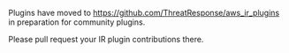Plugins have moved to https://github.com/ThreatResponse/aws_ir_plugins
in preparation for community plugins.

Please pull request your IR plugin contributions there.